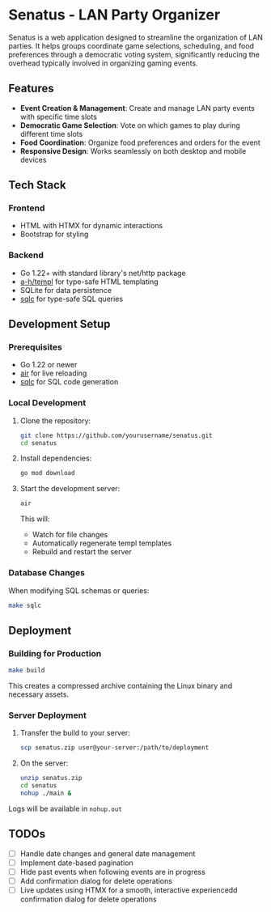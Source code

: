 # Senatus - LAN Party Organizer

Senatus is a web application designed to streamline the organization of LAN parties.
It helps groups coordinate game selections, scheduling, and food preferences through a democratic voting system,
significantly reducing the overhead typically involved in organizing gaming events.

## Features

- **Event Creation & Management**: Create and manage LAN party events with specific time slots
- **Democratic Game Selection**: Vote on which games to play during different time slots
- **Food Coordination**: Organize food preferences and orders for the event
- **Responsive Design**: Works seamlessly on both desktop and mobile devices

## Tech Stack

### Frontend

- HTML with HTMX for dynamic interactions
- Bootstrap for styling

### Backend

- Go 1.22+ with standard library's net/http package
- [a-h/templ](https://github.com/a-h/templ) for type-safe HTML templating
- SQLite for data persistence
- [sqlc](https://sqlc.dev/) for type-safe SQL queries

## Development Setup

### Prerequisites

- Go 1.22 or newer
- [air](https://github.com/cosmtrek/air) for live reloading
- [sqlc](https://sqlc.dev/) for SQL code generation

### Local Development

1. Clone the repository:

   ```bash
   git clone https://github.com/yourusername/senatus.git
   cd senatus
   ```

2. Install dependencies:

   ```bash
   go mod download
   ```

4. Start the development server:
   ```bash
   air
   ```
   This will:
   - Watch for file changes
   - Automatically regenerate templ templates
   - Rebuild and restart the server

### Database Changes

When modifying SQL schemas or queries:

```bash
make sqlc
```

## Deployment

### Building for Production

```bash
make build
```

This creates a compressed archive containing the Linux binary and necessary assets.

### Server Deployment

1. Transfer the build to your server:

   ```bash
   scp senatus.zip user@your-server:/path/to/deployment
   ```

2. On the server:
   ```bash
   unzip senatus.zip
   cd senatus
   nohup ./main &
   ```

Logs will be available in `nohup.out`

## TODOs

- [ ] Handle date changes and general date management
- [ ] Implement date-based pagination
- [ ] Hide past events when following events are in progress
- [ ] Add confirmation dialog for delete operations
- [ ] Live updates using HTMX for a smooth, interactive experiencedd confirmation dialog for delete operations
